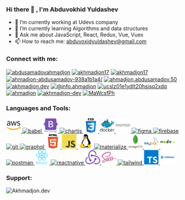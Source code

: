 ### Hi there 👋 , I'm Abduvokhid Yuldashev

- 🔭 I’m currently working at Udevs company
- 🌱 I’m currently learning Algorithms and data structures 
- 💬 Ask me about JavaScript, React, Redux, Vue, Vuex
- 📫 How to reach me: abduvoxidyuldashev@gmail.com

<h3 align="left">Connect with me:</h3>
<p align="left">
<a href="https://codepen.io/abdusamadovahmadjon" target="blank"><img align="center" src="https://cdn.jsdelivr.net/npm/simple-icons@3.0.1/icons/codepen.svg" alt="abdusamadovahmadjon" height="30" width="40" /></a>
<a href="https://dev.to/akhmadjon17" target="blank"><img align="center" src="https://cdn.jsdelivr.net/npm/simple-icons@3.0.1/icons/dev-dot-to.svg" alt="akhmadjon17" height="30" width="40" /></a>
<a href="https://twitter.com/akhmadjon17" target="blank"><img align="center" src="https://cdn.jsdelivr.net/npm/simple-icons@3.0.1/icons/twitter.svg" alt="akhmadjon17" height="30" width="40" /></a>
<a href="https://www.linkedin.com/in/akhmadjonabdusamdov/" target="blank"><img align="center" src="https://cdn.jsdelivr.net/npm/simple-icons@3.0.1/icons/linkedin.svg" alt="ahmadjon-abdusamadov-938a1b1a4/" height="30" width="40" /></a>
<a href="https://fb.com/ahmadjon.abdusamadov.50" target="blank"><img align="center" src="https://cdn.jsdelivr.net/npm/simple-icons@3.0.1/icons/facebook.svg" alt="ahmadjon.abdusamadov.50" height="30" width="40" /></a>
<a href="https://instagram.com/akhmadjon.dev" target="blank"><img align="center" src="https://cdn.jsdelivr.net/npm/simple-icons@3.0.1/icons/instagram.svg" alt="akhmadjon.dev" height="30" width="40" /></a>
<a href="https://medium.com/@info.ahmadjon" target="blank"><img align="center" src="https://cdn.jsdelivr.net/npm/simple-icons@3.0.1/icons/medium.svg" alt="@info.ahmadjon" height="30" width="40" /></a>
<a href="https://www.youtube.com/channel/UC1YMihlgneGmT68d58m1siQ" target="blank"><img align="center" src="https://cdn.jsdelivr.net/npm/simple-icons@3.0.1/icons/youtube.svg" alt="ucslz01e1ydlt20hsjsq2xdq" height="30" width="40" /></a>
<a href="https://www.leetcode.com/ahmadjon" target="blank"><img align="center" src="https://cdn.jsdelivr.net/npm/simple-icons@3.0.1/icons/leetcode.svg" alt="ahmadjon" height="30" width="40" /></a>
<a href="https://www.topcoder.com/members/akhmadjon-dev" target="blank"><img align="center" src="https://cdn.jsdelivr.net/npm/simple-icons@3.0.1/icons/topcoder.svg" alt="akhmadjon-dev" height="30" width="40" /></a>
<a href="https://discord.gg/MaWcsfPh" target="blank"><img align="center" src="https://cdn.jsdelivr.net/npm/simple-icons@3.0.1/icons/discord.svg" alt="MaWcsfPh" height="30" width="40" /></a>
</p>
 
 
<h3 align="left">Languages and Tools:</h3>
<p align="left"> <a href="https://aws.amazon.com" target="_blank"> <img src="https://raw.githubusercontent.com/devicons/devicon/master/icons/amazonwebservices/amazonwebservices-original-wordmark.svg" alt="aws" width="40" height="40"/> </a> <a href="https://babeljs.io/" target="_blank"> <img src="https://www.vectorlogo.zone/logos/babeljs/babeljs-icon.svg" alt="babel" width="40" height="40"/> </a> <a href="https://getbootstrap.com" target="_blank"> <img src="https://raw.githubusercontent.com/devicons/devicon/master/icons/bootstrap/bootstrap-plain-wordmark.svg" alt="bootstrap" width="40" height="40"/> </a> <a href="https://www.chartjs.org" target="_blank"> <img src="https://www.chartjs.org/media/logo-title.svg" alt="chartjs" width="40" height="40"/> </a> <a href="https://www.w3schools.com/css/" target="_blank"> <img src="https://raw.githubusercontent.com/devicons/devicon/master/icons/css3/css3-original-wordmark.svg" alt="css3" width="40" height="40"/> </a> <a href="https://www.docker.com/" target="_blank"> <img src="https://raw.githubusercontent.com/devicons/devicon/master/icons/docker/docker-original-wordmark.svg" alt="docker" width="40" height="40"/> </a> <a href="https://expressjs.com" target="_blank"> <img src="https://raw.githubusercontent.com/devicons/devicon/master/icons/express/express-original-wordmark.svg" alt="express" width="40" height="40"/> </a> <a href="https://www.figma.com/" target="_blank"> <img src="https://www.vectorlogo.zone/logos/figma/figma-icon.svg" alt="figma" width="40" height="40"/> </a> <a href="https://firebase.google.com/" target="_blank"> <img src="https://www.vectorlogo.zone/logos/firebase/firebase-icon.svg" alt="firebase" width="40" height="40"/> </a> <a href="https://git-scm.com/" target="_blank"> <img src="https://www.vectorlogo.zone/logos/git-scm/git-scm-icon.svg" alt="git" width="40" height="40"/> </a> <a href="https://graphql.org" target="_blank"> <img src="https://www.vectorlogo.zone/logos/graphql/graphql-icon.svg" alt="graphql" width="40" height="40"/> </a> <a href="https://www.w3.org/html/" target="_blank"> <img src="https://raw.githubusercontent.com/devicons/devicon/master/icons/html5/html5-original-wordmark.svg" alt="html5" width="40" height="40"/> </a> <a href="https://developer.mozilla.org/en-US/docs/Web/JavaScript" target="_blank"> <img src="https://raw.githubusercontent.com/devicons/devicon/master/icons/javascript/javascript-original.svg" alt="javascript" width="40" height="40"/> </a> <a href="https://www.linux.org/" target="_blank"> <img src="https://raw.githubusercontent.com/devicons/devicon/master/icons/linux/linux-original.svg" alt="linux" width="40" height="40"/> </a> <a href="https://materializecss.com/" target="_blank"> <img src="https://raw.githubusercontent.com/prplx/svg-logos/5585531d45d294869c4eaab4d7cf2e9c167710a9/svg/materialize.svg" alt="materialize" width="40" height="40"/> </a> <a href="https://www.mongodb.com/" target="_blank"> <img src="https://raw.githubusercontent.com/devicons/devicon/master/icons/mongodb/mongodb-original-wordmark.svg" alt="mongodb" width="40" height="40"/> </a> <a href="https://www.mysql.com/" target="_blank"> <img src="https://raw.githubusercontent.com/devicons/devicon/master/icons/mysql/mysql-original-wordmark.svg" alt="mysql" width="40" height="40"/> </a> <a href="https://nodejs.org" target="_blank"> <img src="https://raw.githubusercontent.com/devicons/devicon/master/icons/nodejs/nodejs-original-wordmark.svg" alt="nodejs" width="40" height="40"/> </a> <a href="https://postman.com" target="_blank"> <img src="https://www.vectorlogo.zone/logos/getpostman/getpostman-icon.svg" alt="postman" width="40" height="40"/> </a> <a href="https://reactjs.org/" target="_blank"> <img src="https://raw.githubusercontent.com/devicons/devicon/master/icons/react/react-original-wordmark.svg" alt="react" width="40" height="40"/> </a> <a href="https://reactnative.dev/" target="_blank"> <img src="https://reactnative.dev/img/header_logo.svg" alt="reactnative" width="40" height="40"/> </a> <a href="https://redux.js.org" target="_blank"> <img src="https://raw.githubusercontent.com/devicons/devicon/master/icons/redux/redux-original.svg" alt="redux" width="40" height="40"/> </a> <a href="https://sass-lang.com" target="_blank"> <img src="https://raw.githubusercontent.com/devicons/devicon/master/icons/sass/sass-original.svg" alt="sass" width="40" height="40"/> </a> <a href="https://tailwindcss.com/" target="_blank"> <img src="https://www.vectorlogo.zone/logos/tailwindcss/tailwindcss-icon.svg" alt="tailwind" width="40" height="40"/> </a> <a href="https://www.typescriptlang.org/" target="_blank"> <img src="https://raw.githubusercontent.com/devicons/devicon/master/icons/typescript/typescript-original.svg" alt="typescript" width="40" height="40"/> </a> <a href="https://webpack.js.org" target="_blank"> <img src="https://raw.githubusercontent.com/devicons/devicon/d00d0969292a6569d45b06d3f350f463a0107b0d/icons/webpack/webpack-original-wordmark.svg" alt="webpack" width="40" height="40"/> </a> </p>
<h3 align="left">Support:</h3>
<p><a href="https://www.buymeacoffee.com/Akhmadjon.dev"> <img align="left" src="https://cdn.buymeacoffee.com/buttons/v2/default-yellow.png" height="50" width="210" alt="Akhmadjon.dev" /></a></p><br><br>
<!-- <p><img align="right" src="https://github-readme-stats.vercel.app/api/top-langs?username=akhmadjon-dev&show_icons=true&locale=en&layout=compact" alt="akhmadjon-dev" /></p> -->
 
 

